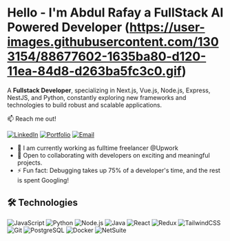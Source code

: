 # Hello - I'm Abdul Rafay a FullStack AI Powered Developer (https://user-images.githubusercontent.com/1303154/88677602-1635ba80-d120-11ea-84d8-d263ba5fc3c0.gif)

A **Fullstack Developer**, specializing in Next.js, Vue.js, Node.js, Express, NestJS, and Python, constantly exploring new frameworks and technologies to build robust and scalable applications.

📫 Reach me out!

[![LinkedIn](https://img.shields.io/badge/-LinkedIn-0077B5?style=for-the-badge&logo=linkedin&logoColor=white)](https://www.linkedin.com/in/abd-rafay/)
[![Portfolio](https://img.shields.io/badge/-Portfolio-black?style=for-the-badge&logo=github&logoColor=white)](https://yourportfolio.com)
[![Email](https://img.shields.io/badge/-Email-D14836?style=for-the-badge&logo=gmail&logoColor=white)](mailto:abdrafay74@gmail.com)

- 🌱 I am currently working as fulltime freelancer @Upwork
- 🤝 Open to collaborating with developers on exciting and meaningful projects.
- ⚡ Fun fact: Debugging takes up 75% of a developer's time, and the rest is spent Googling!


## 🛠️ Technologies 

![JavaScript](https://img.shields.io/badge/-JavaScript-F7DF1E?style=for-the-badge&logo=javascript&logoColor=black)
![Python](https://img.shields.io/badge/-Python-3776AB?style=for-the-badge&logo=python&logoColor=white)
![Node.js](https://camo.githubusercontent.com/8477a50d7210f0f3bf15fbe5b44809296b75f2101a2927818599d72c8ea72cef/68747470733a2f2f696d672e736869656c64732e696f2f62616467652f6e6f64652e6a732d3644413535463f7374796c653d666f722d7468652d6261646765266c6f676f3d6e6f64652e6a73266c6f676f436f6c6f723d7768697465)
![Java](https://img.shields.io/badge/-Java-007396?style=for-the-badge&logo=java&logoColor=white)
![React](https://img.shields.io/badge/-React-61DAFB?style=for-the-badge&logo=react&logoColor=black)
![Redux](https://img.shields.io/badge/-Redux-764ABC?style=for-the-badge&logo=redux&logoColor=white)
![TailwindCSS](https://img.shields.io/badge/-TailwindCSS-38B2AC?style=for-the-badge&logo=tailwind-css&logoColor=white)
![Git](https://img.shields.io/badge/-Git-F05032?style=for-the-badge&logo=git&logoColor=white)
![PostgreSQL](https://img.shields.io/badge/-PostgreSQL-4169E1?style=for-the-badge&logo=postgresql&logoColor=white)
![Docker](https://img.shields.io/badge/-Docker-2496ED?style=for-the-badge&logo=docker&logoColor=white)
![NetSuite](https://img.shields.io/badge/-NetSuite-002A5E?style=for-the-badge&logo=oracle&logoColor=white)


